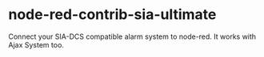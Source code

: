 # node-red-contrib-sia-ultimate
Connect your SIA-DCS compatible alarm system to node-red. It works with Ajax System too.
